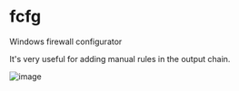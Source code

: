# fcfg
Windows firewall configurator

It's very useful  for adding manual rules in the output chain.

![image](https://user-images.githubusercontent.com/86890989/153759828-f30fae7f-6403-4125-8c77-22e270138f52.png)
